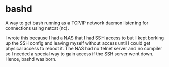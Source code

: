 bashd
=====

A way to get bash running as a TCP/IP network daemon listening for connections using netcat (nc).

I wrote this because I had a NAS that I had SSH access to but I kept borking up the SSH config and leaving myself without access until I could get physical access to reboot it.  The NAS had no telnet server and no compiler so I needed a special way to gain access if the SSH server went down.  Hence, bashd was born.
